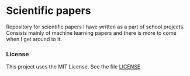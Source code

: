 # Scientific papers
Repository for scientific papers I have written as a part of school projects. Consists mainly of machine learning papers and there is more to come when I get around to it.

### License
This project uses the MIT License. See the file [LICENSE]()